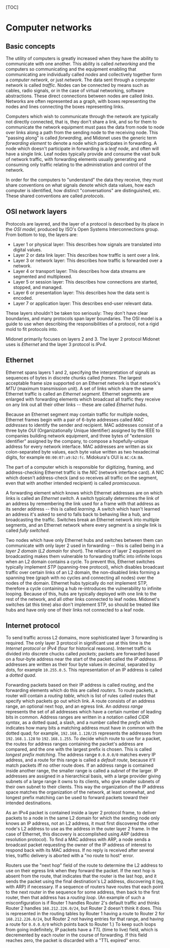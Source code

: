 <!---
Copyright 2012 Midokura Inc.
Generate HTML with:  markdown_py networking.md -f networking.html -x toc
-->

[TOC]

# Computer networks


## Basic concepts

The utility of computers is greatly increased when they have the ability
to communicate with one another.  This ability is called *networking*
and the computers so communicating and the equipment enabling that
communicating are individually called *nodes* and collectively together
form a *computer network*, or just *network*.  The data sent through
a computer network is called *traffic*.
Nodes can be connected by means such as cables, radio signals, or in
the case of virtual networking, software abstractions.  These direct
connections between nodes are called *links*.
Networks are often represented as a graph, with boxes representing the
nodes and lines connecting the boxes representing links.

Computers which wish
to communicate through the network are typically not directly connected,
that is, they don't share a link, and so for them to communicate the
network equipment must pass the data from node to node over links along
a path from the sending node to the receiving node.  This "passing along"
is called *forwarding*, and Midonet uses the generic term *forwarding
element* to denote a node which participates in forwarding.  A node which
doesn't participate in forwarding is a *leaf node*, and often will have
a single link.  Leaf nodes typically provide and consume the vast bulk
of network traffic, with forwarding elements usually generating and
consuming only traffic relating to the administration and control of the
network.

In order for the computers to "understand" the data they receive, they
must share conventions on what signals denote which data values, how
each computer is identified, how distinct "conversations" are distinguished,
etc.  These shared conventions are called *protocols*.

## OSI network layers

Protocols are layered, and the layer of a protocol is described by its
place in the *OSI model*, produced by ISO's Open Systems Interconnections
group.  From bottom to top, the layers are:

- Layer 1 or physical layer:
	This describes how signals are translated into digital values.
- Layer 2 or data link layer:
	This describes how traffic is sent over a link.
- Layer 3 or network layer:
	This describes how traffic is forwarded over a network.
- Layer 4 or transport layer:
	This describes how data streams are segmented and multiplexed.
- Layer 5 or session layer:
	This describes how connections are started, stopped, and managed.
- Layer 6 or presentation layer:
	This describes how the data sent is encoded.
- Layer 7 or application layer:
	This describes end-user relevant data.

These layers shouldn't be taken too seriously:  They don't have clear
boundaries, and many protocols span layer boundaries.  The OSI model is
a guide to use when describing the responsibilities of a protocol, not
a rigid mold to fit protocols into.

Midonet primarily focuses on layers 2 and 3.  The layer 2 protocol Midonet
uses is *Ethernet* and the layer 3 protocol is *IPv4*.

## Ethernet

Ethernet spans layers 1 and 2, specifying the interpretation of signals as
sequences of bytes in discrete chunks called *frames*.  The largest acceptable
frame size supported on an Ethernet network is that network's *MTU* (maximum
transmission unit).  A set of links which share the same Ethernet traffic
is called an *Ethernet segment*.  Ethernet segments are enlarged with
forwarding elements which broadcast all traffic they receive on any link
out all their other links -- these are called *Ethernet hubs*.

Because
an Ethernet segment may contain traffic for multiple nodes, Ethernet frames
begin with a pair of 6-byte addresses called *MAC addresses* to identify
the sender and recipient.  MAC addresses consist of a three byte *OUI*
(Organizationally Unique Identifier) assigned by the IEEE to companies
building network equipment, and three bytes of "extension identifier" assigned
by the company, to compose a hopefully-unique address for every network
interface.  MAC addresses are written as six colon-separated byte values,
each byte value written as two hexadecimal digits, for example
`08:00:07:a9:b2:fc`.  Midokura's OUI is `AC:CA:BA`.

The part of a computer which is responsible for digitizing, framing, and
address-checking Ethernet traffic is the *NIC* (network interface card).
A NIC which doesn't address-check (and so receives all traffic on the
segment, even that with another intended recipient) is called *promiscuous*.

A forwarding
element which knows which Ethernet addresses are on which links is called
an *Ethernet switch*.  A switch typically determines the link of an address
by remembering the link used for a frame with that address as its sender
address -- this is called *learning*.  A switch which hasn't learned an
address it's asked to send to falls back to behaving like a hub, and
broadcasting the traffic.
Switches break an Ethernet network into multiple segments, and an Ethernet
network where every segment is a single link is called *fully switched*.

Two nodes which have only Ethernet hubs and switches between them can
communicate with only layer 2 used in forwarding -- this is called
being in a *layer 2 domain* (*L2 domain* for short).  The reliance of
layer 2 equipment on broadcasting makes them vulnerable to forwarding
traffic into infinite loops when an L2 domain contains a cycle.  To prevent
this, Ethernet switches typically implement *STP* (spanning-tree protocol),
which disables broadcast traffic over certain links of an L2 domain,
the non-disabled links forming a spanning tree (graph with no cycles
and connecting all nodes) over the nodes of the domain.  Ethernet hubs
typically do not implement STP, therefore a cycle containing a hub
re-introduces the vulnerability to infinite looping.  Because of this,
hubs are typically deployed with one link to the rest of the network, and
all other links connected to leaf nodes.  Midonet's switches (at this time)
also don't implement STP, so should be treated like hubs and have only
one of their links not connected to a leaf node.

## Internet protocol

To send traffic across L2 domains, more sophisticated layer 3 forwarding
is required.  The only layer 3 protocol in significant use at this time
is the *Internet protocol* or *IPv4* (four for historical reasons).
Internet traffic is divided into discrete chucks called *packets*;
packets are forwarded based on a four-byte address near the start of
the packet called the *IP address*.  IP addresses are written as their
four byte values in decimal, separated by dots, for example `10.255.0.5`.
This representation of an IP address is called a *dotted quad*.

Forwarding packets based on their IP address is called *routing*, and
the forwarding elements which do this are called *routers*.  To route
packets, a router will contain a *routing table*, which is list of rules
called *routes* that specify which packets go out which link.  A route
consists of an address range, an optional next hop, and an egress link.
An *address range* represents the set of all addresses which have a certain
number of leading bits in common.  Address ranges are written in a notation
called *CIDR syntax*, as a dotted
quad, a slash, and a number called the *prefix* which indicates how many
bits a matching address
must have in common with the dotted quad; for example, `192.168.1.128/25`
represents the addresses from `192.168.1.128` to `192.168.1.255`.
To decide which route to use for a packet, the routes for address ranges
containing the packet's address are compared, and the one with the largest
prefix is chosen.  This is called *longest prefix matching*.
The address range `0.0.0.0/0` matches every IP address, and a route for
this range is called a *default route*, because it'll match packets iff
no other route does.
If an address range is contained inside another range, the smaller range
is called a *subnet* of the larger.  IP addresses are assigned in a
hierarchical basis, with a large provider giving subnets of a large range
it owns to its clients, who give smaller subnets of their own subnet to
their clients.  This way the organization of the IP address space matches
the organization of the network, at least somewhat, and longest prefix matching
can be used to forward packets toward their intended destinations.

As an IPv4 packet is contained inside a layer 2 protocol frame, to deliver
packets to a node in the same L2 domain for which the sending node only knows
an IP address, not an L2 address, it must first discovered the other node's
L2 address to use as the address in the outer layer 2 frame.  In the case
of Ethernet, this discovery is accomplished using *ARP* (address resolution
protocol).  To find a MAC address with ARP, a node sends a broadcast packet
requesting the owner of the IP address of interest to respond back with its
MAC address.  If no reply is received after several tries, traffic delivery
is aborted with a "no route to host" error.

Routers use the "next hop" field of the route to determine the L2 address
to use on their egress link when they forward the packet.  If the next hop
is absent from the route, that indicates that the router is the last hop,
and it sends the packet using the final destination's L2 address, discovering
it (eg, with ARP) if necessary.  If a sequence of routers have routes that
each point to the next router in the sequence for some address, then back to
the first router, then that address has a *routing loop*.  (An example of
such a misconfiguration is if Router 1 handles Router 2's default traffic
and thinks Router 2 handles `168.212.226.0/24`, but Router 2 doesn't think it
does.  This is represented in the routing tables
by Router 1 having a route to Router 2 for `168.212.226.0/24`, but
Router 2 not having
entries for that range, and having a route for `0.0.0.0/0` which points
back to Router 1.)  To keep such loops from going indefinitely, IP packets
have a *TTL* (time to live) field, which is decremented by each router in
the course of forwarding.  If this field reaches zero, the packet is discarded
with a "TTL expired" error.

